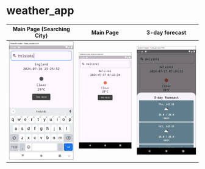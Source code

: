 # weather_app

| Main Page (Searching City) |        Main Page         |      3-day forecast      |
| :------------------------: | :----------------------: | :----------------------: |
|  ![](./images/image1.png)  | ![](./images/image2.png) | ![](./images/image3.png) |
